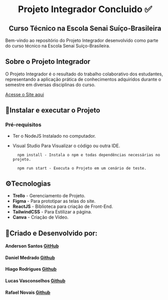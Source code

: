 <h1 align="center">Projeto Integrador Concluido ✅</h1> 
<h2 align="center">Curso Técnico na Escola Senai Suíço-Brasileira</h2> 

<p>Bem-vindo ao repositório do Projeto Integrador desenvolvido como parte do curso técnico na Escola Senai Suíço-Brasileira.</p>

<h2>Sobre o Projeto Integrador</h2> 

O Projeto Integrador é o resultado do trabalho colaborativo dos estudantes, representando a aplicação prática de conhecimentos adquiridos durante o semestre em diversas disciplinas do curso.

[Acesse o Site aqui](https://devwizards.netlify.app/)

## 🚀Instalar e executar o Projeto
### Pré-requisitos
- Ter o NodeJS Instalado no computador.
- Visual Studio Para Visualizar o código ou outra IDE.


        npm install - Instala o npm e todas dependências necessárias no projeto.
    
        npm run start - Executa o Projeto em um cenário de teste.

## ⚙️Tecnologias
- **Trello** - Gerenciamento de Projeto.
- **Figma** - Para prototipar as telas do site.
- **ReactJS** - Biblioteca para criação de Front-End.
- **TailwindCSS** - Para Estilizar a página.
- **Canva** - Criação de Vídeo.

## 📝Criado e Desenvolvido por:
#### Anderson Santos [GitHub](https://github.com/andersonbs96 ) 
#### Daniel Medrado [Github](https://github.com/ren-angel) 
#### Hiago Rodrigues [Github](https://github.com/HyRss) 
#### Lucas Vasconselhos [Github](https://github.com/LucasVasconcelosDev) 
#### Rafael Novais [Github](https://github.com/oN0V41S) 
